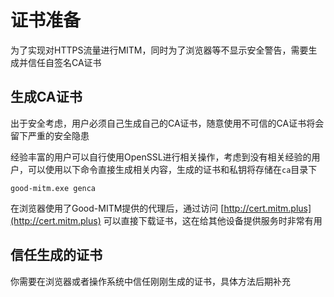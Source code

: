 # 证书准备

为了实现对HTTPS流量进行MITM，同时为了浏览器等不显示安全警告，需要生成并信任自签名CA证书

## 生成CA证书

出于安全考虑，用户必须自己生成自己的CA证书，随意使用不可信的CA证书将会留下严重的安全隐患

经验丰富的用户可以自行使用OpenSSL进行相关操作，考虑到没有相关经验的用户，可以使用以下命令直接生成相关内容，生成的证书和私钥将存储在`ca`目录下

```shell
good-mitm.exe genca
```

在浏览器使用了Good-MITM提供的代理后，通过访问 [http://cert.mitm.plus](http://cert.mitm.plus) 可以直接下载证书，这在给其他设备提供服务时非常有用

## 信任生成的证书

你需要在浏览器或者操作系统中信任刚刚生成的证书，具体方法后期补充
